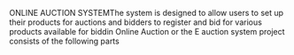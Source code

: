 ONLINE AUCTION SYSTEMThe system is designed to allow users to set up their products for auctions and bidders to register and bid for various products available for biddin Online Auction or the E auction system project consists of the following parts
